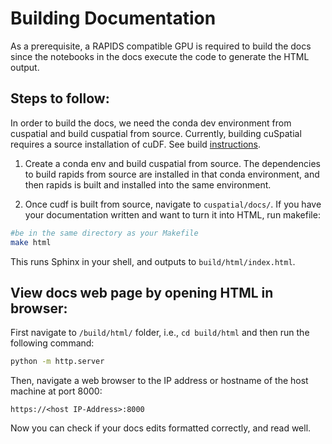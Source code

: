 # Building Documentation

As a prerequisite, a RAPIDS compatible GPU is required to build the docs since the notebooks in the docs execute the code to generate the HTML output.

## Steps to follow:

In order to build the docs, we need the conda dev environment from cuspatial and build cuspatial from source. Currently, building cuSpatial requires a source installation of cuDF. See build [instructions](https://github.com/rapidsai/cudf/blob/branch-0.13/CONTRIBUTING.md#setting-up-your-build-environment). 

1. Create a conda env and build cuspatial from source. The dependencies to build rapids from source are installed in that conda environment, and then rapids is built and installed into the same environment.

2. Once cudf is built from source, navigate to `cuspatial/docs/`. If you have your documentation written and want to turn it into HTML, run makefile:


```bash
#be in the same directory as your Makefile
make html
```
This runs Sphinx in your shell, and outputs to `build/html/index.html`.


## View docs web page by opening HTML in browser:

First navigate to `/build/html/` folder, i.e., `cd build/html` and then run the following command:

```bash
python -m http.server
```
Then, navigate a web browser to the IP address or hostname of the host machine at port 8000:

```
https://<host IP-Address>:8000
```
Now you can check if your docs edits formatted correctly, and read well.
